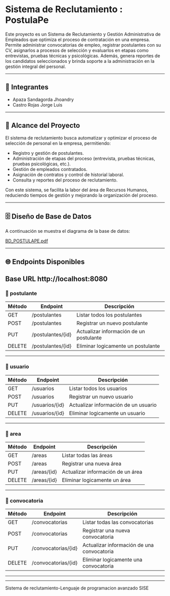 # Sistema de Reclutamiento : PostulaPe
Este proyecto es un Sistema de Reclutamiento y Gestión Administrativa de Empleados que optimiza el proceso de contratación en una empresa. Permite administrar convocatorias de empleo, registrar postulantes con su CV, asignarlos a procesos de selección y evaluarlos en etapas como entrevistas, pruebas técnicas y psicológicas. Además, genera reportes de los candidatos seleccionados y brinda soporte a la administración en la gestión integral del personal.

---

## 👥 Integrantes

- Apaza Sandagorda Jhoandry
- Castro Rojas Jorge Luis
  
---

## 🎯 Alcance del Proyecto

El sistema de reclutamiento busca automatizar y optimizar el proceso de selección de personal en la empresa, permitiendo:  

- Registro y gestión de postulantes.  
- Administración de etapas del proceso (entrevista, pruebas técnicas, pruebas psicológicas, etc.).  
- Gestión de empleados contratados.  
- Asignación de contratos y control de historial laboral.  
- Consulta y reportes del proceso de reclutamiento.  

Con este sistema, se facilita la labor del área de Recursos Humanos, reduciendo tiempos de gestión y mejorando la organización del proceso.

---

## 🗄️ Diseño de Base de Datos

A continuación se muestra el diagrama de la base de datos:  

[BD_POSTULAPE.pdf](https://github.com/user-attachments/files/22323104/BD_POSTULAPE.pdf)

---



## 🌐 Endpoints Disponibles

## Base URL http://localhost:8080

### 📂 postulante

| Método | Endpoint               | Descripción                                   |
|--------|------------------------|-----------------------------------------------|
| GET    | /postulantes           | Listar todos los postulantes                  |
| POST   | /postulantes           | Registrar un nuevo postulante                 |
| PUT    | /postulantes/{id}      | Actualizar información de un postulante       |
| DELETE | /postulantes/{id}      | Eliminar logicamente un postulante            |

---

### 📂 usuario

| Método | Endpoint               | Descripción                                   |
|--------|------------------------|-----------------------------------------------|
| GET    | /usuarios              | Listar todos los usuarios                     |
| POST   | /usuarios              | Registrar un nuevo usuario                    |
| PUT    | /usuarios/{id}         | Actualizar información de un usuario          |
| DELETE | /usuarios/{id}         | Eliminar logicamente un usuario               |

---

### 📂 area

| Método | Endpoint               | Descripción                                   |
|--------|------------------------|-----------------------------------------------|
| GET    | /areas                 | Listar todas las áreas                        |
| POST   | /areas                 | Registrar una nueva área                      |
| PUT    | /areas/{id}            | Actualizar información de un área             |
| DELETE | /areas/{id}            | Eliminar logicamente un área                  |

---

### 📂 convocatoria

| Método | Endpoint               | Descripción                                   |
|--------|------------------------|-----------------------------------------------|
| GET    | /convocatorias         | Listar todas las convocatorias                |
| POST   | /convocatorias         | Registrar una nueva convocatoria              |
| PUT    | /convocatorias/{id}    | Actualizar información de una convocatoria    |
| DELETE | /convocatorias/{id}    | Eliminar logicamente una convocatoria         |

---


---

Sistema de reclutamiento-Lenguaje de programacion avanzado SISE
